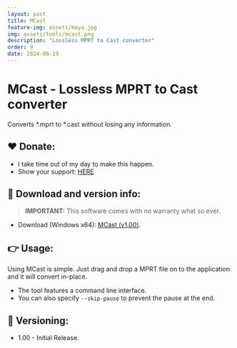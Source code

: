 ```yaml
---
layout: post
title: MCast
feature-img: assets/maya.jpg
img: assets/tools/mcast.png
description: "Lossless MPRT to Cast converter"
order: 9
date: 2024-06-19
---
```


# MCast - Lossless MPRT to Cast converter
Converts *.mprt to *.cast without losing any information.

## ❤️ Donate:
- I take time out of my day to make this happen.
- Show your support: [HERE](https://dtzxporter.com/donate)

## 💾 Download and version info:

> **IMPORTANT:** This software comes with no warranty what so ever.

- Download (Windows x64): [MCast (v1.00)](https://mega.nz/file/YIA1TSha#gWdOaFWCFiyWi3zxHHzW6No6r4iAX2YRCI9XmhDhd84).

## 👉 Usage:
Using MCast is simple. Just drag and drop a MPRT file on to the application and it will convert in-place.

- The tool features a command line interface.
- You can also specify `--skip-pause` to prevent the pause at the end.

## 📌 Versioning:
- 1.00 - Initial Release.